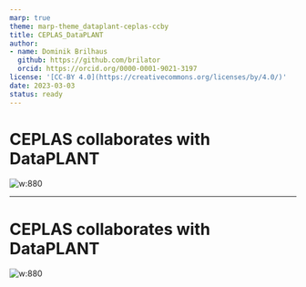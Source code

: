```yaml
---
marp: true
theme: marp-theme_dataplant-ceplas-ccby
title: CEPLAS_DataPLANT
author: 
- name: Dominik Brilhaus
  github: https://github.com/brilator
  orcid: https://orcid.org/0000-0001-9021-3197
license: '[CC-BY 4.0](https://creativecommons.org/licenses/by/4.0/)'
date: 2023-03-03
status: ready
---
```


# CEPLAS collaborates with DataPLANT

![w:880](./images/DataPLANT_CEPLAS_collaboration_seq1.png)

---

# CEPLAS collaborates with DataPLANT

![w:880](./images/DataPLANT_CEPLAS_collaboration_seq2.png)
